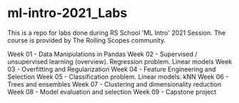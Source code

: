 # ml-intro-2021_Labs

This is a repo for labs done during RS School 'ML Intro' 2021 Session.
The course is provided by The Rolling Scopes community.

Week 01 - Data Manipulations in Pandas
Week 02 - Supervised / unsupervised learning (overview). Regression problem. Linear models
Week 03 - Overfitting and Regularization
Week 04 - Feature Engineering and Selection
Week 05 - Classification problem. Linear models. kNN
Week 06 - Trees and ensembles
Week 07 - Clustering and dimensionality reduction
Week 08 - Model evaluation and selection
Week 09 - Capstone project
